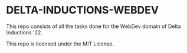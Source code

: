 # DELTA-INDUCTIONS-WEBDEV

This repo consists of all the tasks done for the WebDev domain of Delta Inductions '22.

This repo is licensed under the MIT License.

